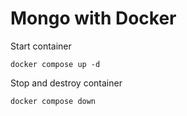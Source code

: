 # Mongo with Docker

Start container

```
docker compose up -d
```

Stop and destroy container

```
docker compose down
```